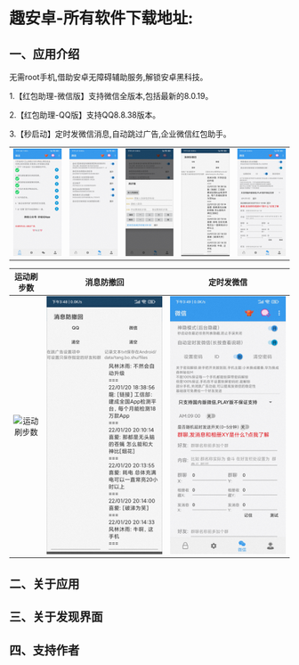 # 趣安卓-所有软件下载地址:

## 一、应用介绍

无需root手机,借助安卓无障碍辅助服务,解锁安卓黑科技。

1.【红包助理-微信版】支持微信全版本,包括最新的8.0.19。

2.【红包助理-QQ版】支持QQ8.8.38版本。

3.【秒启动】定时发微信消息,自动跳过广告,企业微信红包助手。


<table>
    <tr>
        <td ><center><img src="./miaoqidong/0001.jpg" ></center></td>
        <td ><center><img src="./miaoqidong/0002.jpg" ></center></td>
        <td ><center><img src="./miaoqidong/0003.jpg" ></center></td>
        <td ><center><img src="./miaoqidong/0004.jpg" ></center></td>
        <td ><center><img src="./miaoqidong/0005.jpg" ></center></td>
    </tr>
</table>

|运动刷步数|消息防撤回|定时发微信
|:-:|:-:|:-:|
|![运动刷步数](https://gitee.com/mutoupiaoliu/SoftDownload/blob/main/miaoqidong/0003.jpg)|![消息防撤回](./miaoqidong/0004.jpg)|![定时发微信](./miaoqidong/0005.jpg)|



## 二、关于应用



## 三、关于发现界面



## 四、支持作者





